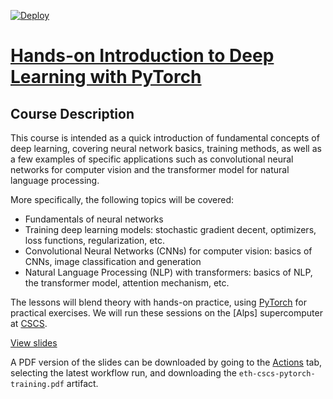 [![Deploy](https://github.com/eth-cscs/pytorch-training/actions/workflows/deploy.yml/badge.svg)](https://eth-cscs.github.io/pytorch-training/slides/)

# [Hands-on Introduction to Deep Learning with PyTorch]

## Course Description

This course is intended as a quick introduction of fundamental concepts of deep learning, covering neural network basics, training methods, as well as a few examples of specific applications such as convolutional neural networks for computer vision and the transformer model for natural language processing.

More specifically, the following topics will be covered:

* Fundamentals of neural networks
* Training deep learning models: stochastic gradient decent, optimizers, loss functions, regularization, etc.
* Convolutional Neural Networks (CNNs) for computer vision: basics of CNNs, image classification and generation
* Natural Language Processing (NLP) with transformers: basics of NLP, the transformer model, attention mechanism, etc.

The lessons will blend theory with hands-on practice, using [PyTorch] for practical exercises. We will run these sessions on the [Alps] supercomputer at [CSCS].


[View slides](https://eth-cscs.github.io/pytorch-training/slides/)

A PDF version of the slides can be downloaded by going to the [Actions] tab,
selecting the latest workflow run, and downloading the `eth-cscs-pytorch-training.pdf` artifact.

[Hands-on Introduction to Deep Learning with PyTorch]: https://www.cscs.ch/publications/news/course-hands-on-introduction-to-deep-learning-with-pytorch
[PyTorch]: https://pytorch.org/
[CSCS]: https://www.cscs.ch/
[Piz Daint]: https://www.cscs.ch/computers/alps
[Actions]: https://github.com/eth-cscs/pytorch-training/actions
